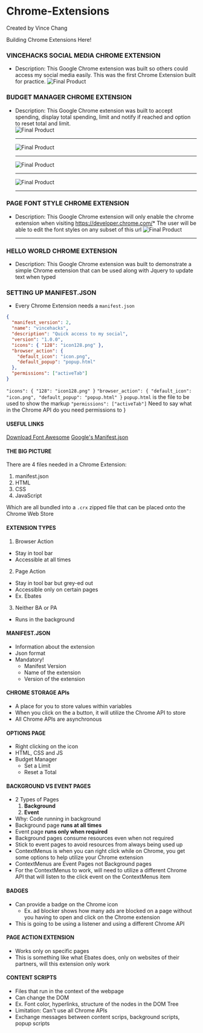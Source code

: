 # Chrome-Extensions

Created by Vince Chang </br>

Building Chrome Extensions Here!

### VINCEHACKS SOCIAL MEDIA CHROME EXTENSION

- Description: This Google Chrome extension was built so others could access my
  social media easily. This was the first Chrome Extension built for practice.
  ![Final Product](https://github.com/vincehacks/Chrome-Extensions/blob/master/vincehacks/FinalProduct.png)

### BUDGET MANAGER CHROME EXTENSION

- Description: This Google Chrome extension was built to accept spending,
  display total spending, limit and notify if reached and option to reset total
  and limit. </br>
  ![Final Product](https://github.com/vincehacks/Chrome-Extensions/blob/master/budgetmanager/FinalProduct.png) <hr/>
  ![Final Product](https://github.com/vincehacks/Chrome-Extensions/blob/master/budgetmanager/FinalProduct1.png) <hr/>
  ![Final Product](https://github.com/vincehacks/Chrome-Extensions/blob/master/budgetmanager/FinalProduct2.png) <hr/>
  ![Final Product](https://github.com/vincehacks/Chrome-Extensions/blob/master/budgetmanager/FinalProduct3.png) <hr/>

### PAGE FONT STYLE CHROME EXTENSION

- Description: This Google Chrome extension will only enable the chrome
  extension when visiting https://developer.chrome.com/*
  The user will be able to edit the font styles on any subset of this url
  ![Final Product](https://github.com/vincehacks/Chrome-Extensions/blob/master/pagefontstyle/FinalProuduct.png) <hr/>

### HELLO WORLD CHROME EXTENSION

- Description: This Google Chrome extension was built to demonstrate a simple
  Chrome extension that can be used along with Jquery to update text when typed

### SETTING UP MANIFEST.JSON

- Every Chrome Extension needs a `manifest.json`

```json
{
  "manifest_version": 2,
  "name": "vincehacks",
  "description": "Quick access to my social",
  "version": "1.0.0",
  "icons": { "128": "icon128.png" },
  "browser_action": {
    "default_icon": "icon.png",
    "default_popup": "popup.html"
  },
  "permissions": ["activeTab"]
}
```

`"icons": { "128": "icon128.png" }`
`"browser_action": { "default_icon": "icon.png", "default_popup": "popup.html" }`
`popup.html` is the file to be used to show the markup
`"permissions": ["activeTab"]` Need to say what in the Chrome API do you need
permissions to
}

#### USEFUL LINKS

[Download Font Awesome](https://www.bootstrapcdn.com/fontawesome/)
[Google's Manifest.json](https://developer.chrome.com/extensions/manifest)

#### THE BIG PICTURE

There are 4 files needed in a Chrome Extension:

1. manifest.json
2. HTML
3. CSS
4. JavaScript

Which are all bundled into a `.crx` zipped file that can be placed onto the
Chrome Web Store

#### EXTENSION TYPES

1. Browser Action

- Stay in tool bar
- Accessible at all times

2. Page Action

- Stay in tool bar but grey-ed out
- Accessible only on certain pages
- Ex. Ebates

3. Neither BA or PA

- Runs in the background

#### MANIFEST.JSON

- Information about the extension
- Json format
- Mandatory!
  - Manifest Version
  - Name of the extension
  - Version of the extension

#### CHROME STORAGE APIs

- A place for you to store values within variables
- When you click on the a button, it will utilize the Chrome API to store
- All Chrome APIs are asynchronous

#### OPTIONS PAGE

- Right clicking on the icon
- HTML, CSS and JS
- Budget Manager
  - Set a Limit
  - Reset a Total

#### BACKGROUND VS EVENT PAGES

- 2 Types of Pages
  1. **Background**
  2. **Event**
- Why: Code running in background
- Background page **runs at all times**
- Event page **runs only when required**
- Background pages consume resources even when not required
- Stick to event pages to avoid resources from always being used up
- ContextMenus is when you can right click while on Chrome, you get some options
  to help utilize your Chrome extension
- ContextMenus are Event Pages not Background pages
- For the ContextMenus to work, will need to utilize a different Chrome API that
  will listen to the click event on the ContextMenus item

#### BADGES

- Can provide a badge on the Chrome icon
  - Ex. ad blocker shows how many ads are blocked on a page without you having
    to open and click on the Chrome extension
- This is going to be using a listener and using a different Chrome API

#### PAGE ACTION EXTENSION

- Works only on specific pages
- This is something like what Ebates does, only on websites of their partners,
  will this extension only work

#### CONTENT SCRIPTS

- Files that run in the context of the webpage
- Can change the DOM
- Ex. Font color, hyperlinks, structure of the nodes in the DOM Tree
- Limitation: Can't use all Chrome APIs
- Exchange messages between content scrips, background scripts, popup scripts
